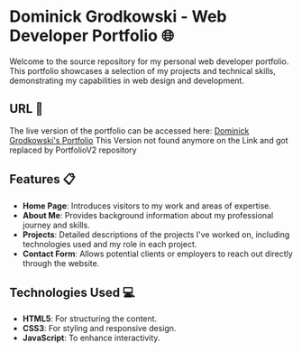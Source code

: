 # Dominick Grodkowski - Web Developer Portfolio 🌐

Welcome to the source repository for my personal web developer portfolio. This portfolio showcases a selection of my projects and technical skills, demonstrating my capabilities in web design and development.

## URL 🚀

The live version of the portfolio can be accessed here: [Dominick Grodkowski's Portfolio](https://dominickgrodkowski.github.io/Portfolio/)
This Version not found anymore on the Link and got replaced by PortfolioV2 repository

## Features 📋

- **Home Page**: Introduces visitors to my work and areas of expertise.
- **About Me**: Provides background information about my professional journey and skills.
- **Projects**: Detailed descriptions of the projects I've worked on, including technologies used and my role in each project.
- **Contact Form**: Allows potential clients or employers to reach out directly through the website.

## Technologies Used 💻

- **HTML5**: For structuring the content.
- **CSS3**: For styling and responsive design.
- **JavaScript**: To enhance interactivity.
